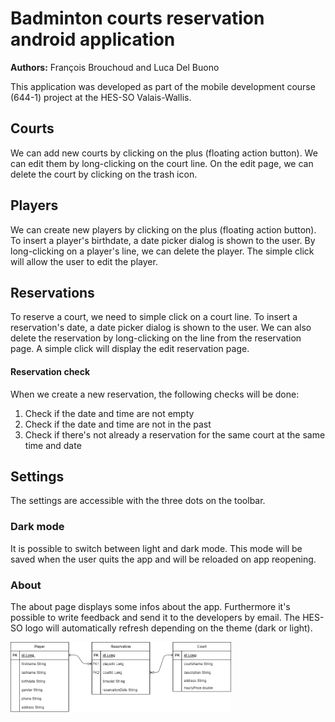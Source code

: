 # Badminton courts reservation android application
**Authors:** François Brouchoud and Luca Del Buono

This application was developed as part of the mobile development course (644-1) project at the HES-SO Valais-Wallis.

## Courts
We can add new courts by clicking on the plus (floating action button). We can edit them by long-clicking on the court line. On the edit page, we can delete the court by clicking on the trash icon.

## Players
We can create new players by clicking on the plus (floating action button). To insert a player's birthdate, a date picker dialog is shown to the user. By long-clicking on a player's line, we can delete the player. The simple click will allow the user to edit the player.

## Reservations
To reserve a court, we need to simple click on a court line. To insert a reservation's date, a date picker dialog is shown to the user. We can also delete the reservation by long-clicking on the line from the reservation page. A simple click will display the edit reservation page.

#### Reservation check
When we create a new reservation, the following checks will be done:
1. Check if the date and time are not empty
2. Check if the date and time are not in the past
3. Check if there's not already a reservation for the same court at the same time and date

## Settings
The settings are accessible with the three dots on the toolbar.

### Dark mode
It is possible to switch between light and dark mode. This mode will be saved when the user quits the app and will be reloaded on app reopening.

### About
The about page displays some infos about the app. Furthermore it's possible to write feedback and send it to the developers by email. The HES-SO logo will automatically refresh depending on the theme (dark or light).

<img src="TableAndroidReservation.png" alt="Database table diagram" width="70%">